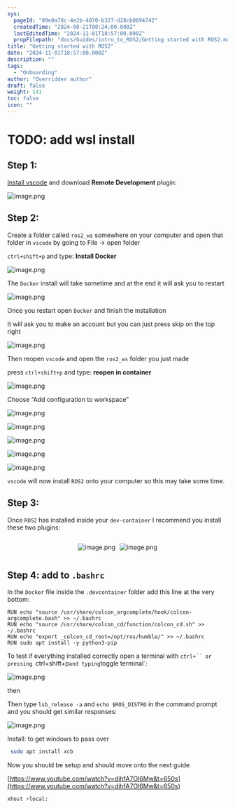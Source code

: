```yaml
---
sys:
  pageId: "89e0a78c-4e2b-4070-b327-d28cb0694742"
  createdTime: "2024-08-21T00:24:00.000Z"
  lastEditedTime: "2024-11-01T18:57:00.000Z"
  propFilepath: "docs/Guides/intro_to_ROS2/Getting started with ROS2.md"
title: "Getting started with ROS2"
date: "2024-11-01T18:57:00.000Z"
description: ""
tags:
  - "Onboarding"
author: "Overridden author"
draft: false
weight: 141
toc: false
icon: ""
---
```


# TODO: add wsl install

## Step 1:

[Install vscode](https://code.visualstudio.com/download) and download **Remote Development** plugin:

![image.png](https://prod-files-secure.s3.us-west-2.amazonaws.com/d518164a-d88e-44d1-a4ee-3adb3bd8bce0/efb52993-1881-4a40-b95e-6f020334f022/image.png?X-Amz-Algorithm=AWS4-HMAC-SHA256&X-Amz-Content-Sha256=UNSIGNED-PAYLOAD&X-Amz-Credential=ASIAZI2LB466V6QOOIBY%2F20250212%2Fus-west-2%2Fs3%2Faws4_request&X-Amz-Date=20250212T190127Z&X-Amz-Expires=3600&X-Amz-Security-Token=IQoJb3JpZ2luX2VjENr%2F%2F%2F%2F%2F%2F%2F%2F%2F%2FwEaCXVzLXdlc3QtMiJIMEYCIQDTVsb4Jn8BxylTer2kYSyc8Rwi406Rs1ym7p9zJ96fUgIhAMqLegGbEDTtvsXinohTtSj%2FIVC0Ja01no1u%2Bp8VYzl%2FKogECPP%2F%2F%2F%2F%2F%2F%2F%2F%2F%2FwEQABoMNjM3NDIzMTgzODA1IgwxLtYrqrjbnIJrMsQq3AMu49c6p2DX%2BYZBrZQVjub3CU2EJPMDbTh%2FLoz1ZfApafxYM347HhISXJb5bZ0G%2BbZiBkRZNtTiPwTb%2BlYt3sKUw6ZLcgChrlSfQdrgBUcbjpMBvaDYjS8VLbMxaCbQCCfGTeJGK7pQkrMkDbkYIyLA7NCxN9MexIKJpxm6unUy3Cf4th%2By7Zz0ZV%2BXCnoPT6rSoe2%2BVygzxTjl3wa4wBByTJnf5sxVDOGI8xT9OzICnV4V0JiDe2KIWfJviYXko8XKkfZu28W19J%2BcWLolHhCY57FCxeuSpb0RKe3AN4UTr617jB%2Bvx9C%2BXj1jwy%2BU1xL2Ytac%2Fcr0P0ydDUYa3HG00P807nLI%2BUJN9GswaTxx7KF3DUKt75Ha1Whn5fkz8gGr8g9FNm8%2BwvqBrw3HWUqr748EUtArD%2BgTtwVv8WeiaOquDLhP1CIJ9S6QEgwB2LA2nFEXmiL%2F%2BRt4emma3rRPKmYQBq9ihWQeD9O9fHea8YrhmC3ocFdhAQ21ADWdO3H2hHSNSc5ZM%2F1zY6xNiS5GsR9yVB0cNRfGcU3WdCf1ICQDcBXCipGDBT3g3dSyWDYv9KGQwfpheOi%2FhrvYIIrl7v6BgCvmbcskRqQAklS6AvWv4fZHCrw6cElsLTCzxbO9BjqkAW05%2FR6p%2BQp%2B7msx0MxrJEi7aDZy7bGHOMzdeBkLCYlKpL0u6pEqr8baAcoY5%2Fn89qhTWAhzyccwtsTYJm%2BoIuIu21RXTsLl4Dr%2F7VP%2FtZjIzrO8yXyB7GQHBqwwNBJGUBlfTwrXGN15M%2BP6q%2FuDLfPPkxR0XGA9zo6sW%2FL8Ak8HE5o3gQMecDQP7S0AI%2FkRoZx16vY0YQsULXj6w9U%2F69vGdecg&X-Amz-Signature=ccceed226792dad956c1efebb6682f020bbd261e8085214e423ea8f8daff83b7&X-Amz-SignedHeaders=host&x-id=GetObject)

## Step 2:

Create a folder called `ros2_ws` somewhere on your computer and open that folder in `vscode` by going to File → open folder 

`ctrl+shift+p` and type: **Install Docker**

![image.png](https://prod-files-secure.s3.us-west-2.amazonaws.com/d518164a-d88e-44d1-a4ee-3adb3bd8bce0/2269dc0e-1cd5-47ff-bceb-c04ad9b2eab0/image.png?X-Amz-Algorithm=AWS4-HMAC-SHA256&X-Amz-Content-Sha256=UNSIGNED-PAYLOAD&X-Amz-Credential=ASIAZI2LB466V6QOOIBY%2F20250212%2Fus-west-2%2Fs3%2Faws4_request&X-Amz-Date=20250212T190127Z&X-Amz-Expires=3600&X-Amz-Security-Token=IQoJb3JpZ2luX2VjENr%2F%2F%2F%2F%2F%2F%2F%2F%2F%2FwEaCXVzLXdlc3QtMiJIMEYCIQDTVsb4Jn8BxylTer2kYSyc8Rwi406Rs1ym7p9zJ96fUgIhAMqLegGbEDTtvsXinohTtSj%2FIVC0Ja01no1u%2Bp8VYzl%2FKogECPP%2F%2F%2F%2F%2F%2F%2F%2F%2F%2FwEQABoMNjM3NDIzMTgzODA1IgwxLtYrqrjbnIJrMsQq3AMu49c6p2DX%2BYZBrZQVjub3CU2EJPMDbTh%2FLoz1ZfApafxYM347HhISXJb5bZ0G%2BbZiBkRZNtTiPwTb%2BlYt3sKUw6ZLcgChrlSfQdrgBUcbjpMBvaDYjS8VLbMxaCbQCCfGTeJGK7pQkrMkDbkYIyLA7NCxN9MexIKJpxm6unUy3Cf4th%2By7Zz0ZV%2BXCnoPT6rSoe2%2BVygzxTjl3wa4wBByTJnf5sxVDOGI8xT9OzICnV4V0JiDe2KIWfJviYXko8XKkfZu28W19J%2BcWLolHhCY57FCxeuSpb0RKe3AN4UTr617jB%2Bvx9C%2BXj1jwy%2BU1xL2Ytac%2Fcr0P0ydDUYa3HG00P807nLI%2BUJN9GswaTxx7KF3DUKt75Ha1Whn5fkz8gGr8g9FNm8%2BwvqBrw3HWUqr748EUtArD%2BgTtwVv8WeiaOquDLhP1CIJ9S6QEgwB2LA2nFEXmiL%2F%2BRt4emma3rRPKmYQBq9ihWQeD9O9fHea8YrhmC3ocFdhAQ21ADWdO3H2hHSNSc5ZM%2F1zY6xNiS5GsR9yVB0cNRfGcU3WdCf1ICQDcBXCipGDBT3g3dSyWDYv9KGQwfpheOi%2FhrvYIIrl7v6BgCvmbcskRqQAklS6AvWv4fZHCrw6cElsLTCzxbO9BjqkAW05%2FR6p%2BQp%2B7msx0MxrJEi7aDZy7bGHOMzdeBkLCYlKpL0u6pEqr8baAcoY5%2Fn89qhTWAhzyccwtsTYJm%2BoIuIu21RXTsLl4Dr%2F7VP%2FtZjIzrO8yXyB7GQHBqwwNBJGUBlfTwrXGN15M%2BP6q%2FuDLfPPkxR0XGA9zo6sW%2FL8Ak8HE5o3gQMecDQP7S0AI%2FkRoZx16vY0YQsULXj6w9U%2F69vGdecg&X-Amz-Signature=1cb70dfc5fa69b25da5cfebb7383a6bbcefc32490069e39dfb92fb0a3a34c9e5&X-Amz-SignedHeaders=host&x-id=GetObject)

The `Docker` install will take sometime and at the end it will ask you to restart

![image.png](https://prod-files-secure.s3.us-west-2.amazonaws.com/d518164a-d88e-44d1-a4ee-3adb3bd8bce0/ed233f78-be33-4b1f-b89c-9c346c0e961e/image.png?X-Amz-Algorithm=AWS4-HMAC-SHA256&X-Amz-Content-Sha256=UNSIGNED-PAYLOAD&X-Amz-Credential=ASIAZI2LB466V6QOOIBY%2F20250212%2Fus-west-2%2Fs3%2Faws4_request&X-Amz-Date=20250212T190127Z&X-Amz-Expires=3600&X-Amz-Security-Token=IQoJb3JpZ2luX2VjENr%2F%2F%2F%2F%2F%2F%2F%2F%2F%2FwEaCXVzLXdlc3QtMiJIMEYCIQDTVsb4Jn8BxylTer2kYSyc8Rwi406Rs1ym7p9zJ96fUgIhAMqLegGbEDTtvsXinohTtSj%2FIVC0Ja01no1u%2Bp8VYzl%2FKogECPP%2F%2F%2F%2F%2F%2F%2F%2F%2F%2FwEQABoMNjM3NDIzMTgzODA1IgwxLtYrqrjbnIJrMsQq3AMu49c6p2DX%2BYZBrZQVjub3CU2EJPMDbTh%2FLoz1ZfApafxYM347HhISXJb5bZ0G%2BbZiBkRZNtTiPwTb%2BlYt3sKUw6ZLcgChrlSfQdrgBUcbjpMBvaDYjS8VLbMxaCbQCCfGTeJGK7pQkrMkDbkYIyLA7NCxN9MexIKJpxm6unUy3Cf4th%2By7Zz0ZV%2BXCnoPT6rSoe2%2BVygzxTjl3wa4wBByTJnf5sxVDOGI8xT9OzICnV4V0JiDe2KIWfJviYXko8XKkfZu28W19J%2BcWLolHhCY57FCxeuSpb0RKe3AN4UTr617jB%2Bvx9C%2BXj1jwy%2BU1xL2Ytac%2Fcr0P0ydDUYa3HG00P807nLI%2BUJN9GswaTxx7KF3DUKt75Ha1Whn5fkz8gGr8g9FNm8%2BwvqBrw3HWUqr748EUtArD%2BgTtwVv8WeiaOquDLhP1CIJ9S6QEgwB2LA2nFEXmiL%2F%2BRt4emma3rRPKmYQBq9ihWQeD9O9fHea8YrhmC3ocFdhAQ21ADWdO3H2hHSNSc5ZM%2F1zY6xNiS5GsR9yVB0cNRfGcU3WdCf1ICQDcBXCipGDBT3g3dSyWDYv9KGQwfpheOi%2FhrvYIIrl7v6BgCvmbcskRqQAklS6AvWv4fZHCrw6cElsLTCzxbO9BjqkAW05%2FR6p%2BQp%2B7msx0MxrJEi7aDZy7bGHOMzdeBkLCYlKpL0u6pEqr8baAcoY5%2Fn89qhTWAhzyccwtsTYJm%2BoIuIu21RXTsLl4Dr%2F7VP%2FtZjIzrO8yXyB7GQHBqwwNBJGUBlfTwrXGN15M%2BP6q%2FuDLfPPkxR0XGA9zo6sW%2FL8Ak8HE5o3gQMecDQP7S0AI%2FkRoZx16vY0YQsULXj6w9U%2F69vGdecg&X-Amz-Signature=d123dc2d6af6019c4a58ca203adf5ea545a3f1cc714350bc0a4bb9f24f6d3a68&X-Amz-SignedHeaders=host&x-id=GetObject)

Once you restart open `Docker` and finish the installation

It will ask you to make an account but you can just press skip on the top right

![image.png](https://prod-files-secure.s3.us-west-2.amazonaws.com/d518164a-d88e-44d1-a4ee-3adb3bd8bce0/21010ad9-1659-4fd9-9f59-9932a09b2a3d/image.png?X-Amz-Algorithm=AWS4-HMAC-SHA256&X-Amz-Content-Sha256=UNSIGNED-PAYLOAD&X-Amz-Credential=ASIAZI2LB466V6QOOIBY%2F20250212%2Fus-west-2%2Fs3%2Faws4_request&X-Amz-Date=20250212T190127Z&X-Amz-Expires=3600&X-Amz-Security-Token=IQoJb3JpZ2luX2VjENr%2F%2F%2F%2F%2F%2F%2F%2F%2F%2FwEaCXVzLXdlc3QtMiJIMEYCIQDTVsb4Jn8BxylTer2kYSyc8Rwi406Rs1ym7p9zJ96fUgIhAMqLegGbEDTtvsXinohTtSj%2FIVC0Ja01no1u%2Bp8VYzl%2FKogECPP%2F%2F%2F%2F%2F%2F%2F%2F%2F%2FwEQABoMNjM3NDIzMTgzODA1IgwxLtYrqrjbnIJrMsQq3AMu49c6p2DX%2BYZBrZQVjub3CU2EJPMDbTh%2FLoz1ZfApafxYM347HhISXJb5bZ0G%2BbZiBkRZNtTiPwTb%2BlYt3sKUw6ZLcgChrlSfQdrgBUcbjpMBvaDYjS8VLbMxaCbQCCfGTeJGK7pQkrMkDbkYIyLA7NCxN9MexIKJpxm6unUy3Cf4th%2By7Zz0ZV%2BXCnoPT6rSoe2%2BVygzxTjl3wa4wBByTJnf5sxVDOGI8xT9OzICnV4V0JiDe2KIWfJviYXko8XKkfZu28W19J%2BcWLolHhCY57FCxeuSpb0RKe3AN4UTr617jB%2Bvx9C%2BXj1jwy%2BU1xL2Ytac%2Fcr0P0ydDUYa3HG00P807nLI%2BUJN9GswaTxx7KF3DUKt75Ha1Whn5fkz8gGr8g9FNm8%2BwvqBrw3HWUqr748EUtArD%2BgTtwVv8WeiaOquDLhP1CIJ9S6QEgwB2LA2nFEXmiL%2F%2BRt4emma3rRPKmYQBq9ihWQeD9O9fHea8YrhmC3ocFdhAQ21ADWdO3H2hHSNSc5ZM%2F1zY6xNiS5GsR9yVB0cNRfGcU3WdCf1ICQDcBXCipGDBT3g3dSyWDYv9KGQwfpheOi%2FhrvYIIrl7v6BgCvmbcskRqQAklS6AvWv4fZHCrw6cElsLTCzxbO9BjqkAW05%2FR6p%2BQp%2B7msx0MxrJEi7aDZy7bGHOMzdeBkLCYlKpL0u6pEqr8baAcoY5%2Fn89qhTWAhzyccwtsTYJm%2BoIuIu21RXTsLl4Dr%2F7VP%2FtZjIzrO8yXyB7GQHBqwwNBJGUBlfTwrXGN15M%2BP6q%2FuDLfPPkxR0XGA9zo6sW%2FL8Ak8HE5o3gQMecDQP7S0AI%2FkRoZx16vY0YQsULXj6w9U%2F69vGdecg&X-Amz-Signature=21a5a58c6d4d453c06ce53c1c9f07c90200e2fedac608b83d0c251aa1585f34f&X-Amz-SignedHeaders=host&x-id=GetObject)

Then reopen `vscode` and open the `ros2_ws` folder you just made

press `ctrl+shift+p` and type: **reopen in container**

![image.png](https://prod-files-secure.s3.us-west-2.amazonaws.com/d518164a-d88e-44d1-a4ee-3adb3bd8bce0/4e93b8c2-41ad-488c-8095-c74205196118/image.png?X-Amz-Algorithm=AWS4-HMAC-SHA256&X-Amz-Content-Sha256=UNSIGNED-PAYLOAD&X-Amz-Credential=ASIAZI2LB466V6QOOIBY%2F20250212%2Fus-west-2%2Fs3%2Faws4_request&X-Amz-Date=20250212T190127Z&X-Amz-Expires=3600&X-Amz-Security-Token=IQoJb3JpZ2luX2VjENr%2F%2F%2F%2F%2F%2F%2F%2F%2F%2FwEaCXVzLXdlc3QtMiJIMEYCIQDTVsb4Jn8BxylTer2kYSyc8Rwi406Rs1ym7p9zJ96fUgIhAMqLegGbEDTtvsXinohTtSj%2FIVC0Ja01no1u%2Bp8VYzl%2FKogECPP%2F%2F%2F%2F%2F%2F%2F%2F%2F%2FwEQABoMNjM3NDIzMTgzODA1IgwxLtYrqrjbnIJrMsQq3AMu49c6p2DX%2BYZBrZQVjub3CU2EJPMDbTh%2FLoz1ZfApafxYM347HhISXJb5bZ0G%2BbZiBkRZNtTiPwTb%2BlYt3sKUw6ZLcgChrlSfQdrgBUcbjpMBvaDYjS8VLbMxaCbQCCfGTeJGK7pQkrMkDbkYIyLA7NCxN9MexIKJpxm6unUy3Cf4th%2By7Zz0ZV%2BXCnoPT6rSoe2%2BVygzxTjl3wa4wBByTJnf5sxVDOGI8xT9OzICnV4V0JiDe2KIWfJviYXko8XKkfZu28W19J%2BcWLolHhCY57FCxeuSpb0RKe3AN4UTr617jB%2Bvx9C%2BXj1jwy%2BU1xL2Ytac%2Fcr0P0ydDUYa3HG00P807nLI%2BUJN9GswaTxx7KF3DUKt75Ha1Whn5fkz8gGr8g9FNm8%2BwvqBrw3HWUqr748EUtArD%2BgTtwVv8WeiaOquDLhP1CIJ9S6QEgwB2LA2nFEXmiL%2F%2BRt4emma3rRPKmYQBq9ihWQeD9O9fHea8YrhmC3ocFdhAQ21ADWdO3H2hHSNSc5ZM%2F1zY6xNiS5GsR9yVB0cNRfGcU3WdCf1ICQDcBXCipGDBT3g3dSyWDYv9KGQwfpheOi%2FhrvYIIrl7v6BgCvmbcskRqQAklS6AvWv4fZHCrw6cElsLTCzxbO9BjqkAW05%2FR6p%2BQp%2B7msx0MxrJEi7aDZy7bGHOMzdeBkLCYlKpL0u6pEqr8baAcoY5%2Fn89qhTWAhzyccwtsTYJm%2BoIuIu21RXTsLl4Dr%2F7VP%2FtZjIzrO8yXyB7GQHBqwwNBJGUBlfTwrXGN15M%2BP6q%2FuDLfPPkxR0XGA9zo6sW%2FL8Ak8HE5o3gQMecDQP7S0AI%2FkRoZx16vY0YQsULXj6w9U%2F69vGdecg&X-Amz-Signature=36b046a2d3229e72028bb028da8af9407ca8ee56b4f0db9f638483a147463235&X-Amz-SignedHeaders=host&x-id=GetObject)

Choose “Add configuration to workspace”

![image.png](https://prod-files-secure.s3.us-west-2.amazonaws.com/d518164a-d88e-44d1-a4ee-3adb3bd8bce0/9560b282-5060-4989-ba37-97e7b2c22476/image.png?X-Amz-Algorithm=AWS4-HMAC-SHA256&X-Amz-Content-Sha256=UNSIGNED-PAYLOAD&X-Amz-Credential=ASIAZI2LB466V6QOOIBY%2F20250212%2Fus-west-2%2Fs3%2Faws4_request&X-Amz-Date=20250212T190127Z&X-Amz-Expires=3600&X-Amz-Security-Token=IQoJb3JpZ2luX2VjENr%2F%2F%2F%2F%2F%2F%2F%2F%2F%2FwEaCXVzLXdlc3QtMiJIMEYCIQDTVsb4Jn8BxylTer2kYSyc8Rwi406Rs1ym7p9zJ96fUgIhAMqLegGbEDTtvsXinohTtSj%2FIVC0Ja01no1u%2Bp8VYzl%2FKogECPP%2F%2F%2F%2F%2F%2F%2F%2F%2F%2FwEQABoMNjM3NDIzMTgzODA1IgwxLtYrqrjbnIJrMsQq3AMu49c6p2DX%2BYZBrZQVjub3CU2EJPMDbTh%2FLoz1ZfApafxYM347HhISXJb5bZ0G%2BbZiBkRZNtTiPwTb%2BlYt3sKUw6ZLcgChrlSfQdrgBUcbjpMBvaDYjS8VLbMxaCbQCCfGTeJGK7pQkrMkDbkYIyLA7NCxN9MexIKJpxm6unUy3Cf4th%2By7Zz0ZV%2BXCnoPT6rSoe2%2BVygzxTjl3wa4wBByTJnf5sxVDOGI8xT9OzICnV4V0JiDe2KIWfJviYXko8XKkfZu28W19J%2BcWLolHhCY57FCxeuSpb0RKe3AN4UTr617jB%2Bvx9C%2BXj1jwy%2BU1xL2Ytac%2Fcr0P0ydDUYa3HG00P807nLI%2BUJN9GswaTxx7KF3DUKt75Ha1Whn5fkz8gGr8g9FNm8%2BwvqBrw3HWUqr748EUtArD%2BgTtwVv8WeiaOquDLhP1CIJ9S6QEgwB2LA2nFEXmiL%2F%2BRt4emma3rRPKmYQBq9ihWQeD9O9fHea8YrhmC3ocFdhAQ21ADWdO3H2hHSNSc5ZM%2F1zY6xNiS5GsR9yVB0cNRfGcU3WdCf1ICQDcBXCipGDBT3g3dSyWDYv9KGQwfpheOi%2FhrvYIIrl7v6BgCvmbcskRqQAklS6AvWv4fZHCrw6cElsLTCzxbO9BjqkAW05%2FR6p%2BQp%2B7msx0MxrJEi7aDZy7bGHOMzdeBkLCYlKpL0u6pEqr8baAcoY5%2Fn89qhTWAhzyccwtsTYJm%2BoIuIu21RXTsLl4Dr%2F7VP%2FtZjIzrO8yXyB7GQHBqwwNBJGUBlfTwrXGN15M%2BP6q%2FuDLfPPkxR0XGA9zo6sW%2FL8Ak8HE5o3gQMecDQP7S0AI%2FkRoZx16vY0YQsULXj6w9U%2F69vGdecg&X-Amz-Signature=ef183f702b41dcaba8e3b6ce0cdc4479c9d2a59656e99c209036e13d06aba24c&X-Amz-SignedHeaders=host&x-id=GetObject)

![image.png](https://prod-files-secure.s3.us-west-2.amazonaws.com/d518164a-d88e-44d1-a4ee-3adb3bd8bce0/2ee63f81-886b-48e8-a553-dc6e5eac99e4/image.png?X-Amz-Algorithm=AWS4-HMAC-SHA256&X-Amz-Content-Sha256=UNSIGNED-PAYLOAD&X-Amz-Credential=ASIAZI2LB466V6QOOIBY%2F20250212%2Fus-west-2%2Fs3%2Faws4_request&X-Amz-Date=20250212T190127Z&X-Amz-Expires=3600&X-Amz-Security-Token=IQoJb3JpZ2luX2VjENr%2F%2F%2F%2F%2F%2F%2F%2F%2F%2FwEaCXVzLXdlc3QtMiJIMEYCIQDTVsb4Jn8BxylTer2kYSyc8Rwi406Rs1ym7p9zJ96fUgIhAMqLegGbEDTtvsXinohTtSj%2FIVC0Ja01no1u%2Bp8VYzl%2FKogECPP%2F%2F%2F%2F%2F%2F%2F%2F%2F%2FwEQABoMNjM3NDIzMTgzODA1IgwxLtYrqrjbnIJrMsQq3AMu49c6p2DX%2BYZBrZQVjub3CU2EJPMDbTh%2FLoz1ZfApafxYM347HhISXJb5bZ0G%2BbZiBkRZNtTiPwTb%2BlYt3sKUw6ZLcgChrlSfQdrgBUcbjpMBvaDYjS8VLbMxaCbQCCfGTeJGK7pQkrMkDbkYIyLA7NCxN9MexIKJpxm6unUy3Cf4th%2By7Zz0ZV%2BXCnoPT6rSoe2%2BVygzxTjl3wa4wBByTJnf5sxVDOGI8xT9OzICnV4V0JiDe2KIWfJviYXko8XKkfZu28W19J%2BcWLolHhCY57FCxeuSpb0RKe3AN4UTr617jB%2Bvx9C%2BXj1jwy%2BU1xL2Ytac%2Fcr0P0ydDUYa3HG00P807nLI%2BUJN9GswaTxx7KF3DUKt75Ha1Whn5fkz8gGr8g9FNm8%2BwvqBrw3HWUqr748EUtArD%2BgTtwVv8WeiaOquDLhP1CIJ9S6QEgwB2LA2nFEXmiL%2F%2BRt4emma3rRPKmYQBq9ihWQeD9O9fHea8YrhmC3ocFdhAQ21ADWdO3H2hHSNSc5ZM%2F1zY6xNiS5GsR9yVB0cNRfGcU3WdCf1ICQDcBXCipGDBT3g3dSyWDYv9KGQwfpheOi%2FhrvYIIrl7v6BgCvmbcskRqQAklS6AvWv4fZHCrw6cElsLTCzxbO9BjqkAW05%2FR6p%2BQp%2B7msx0MxrJEi7aDZy7bGHOMzdeBkLCYlKpL0u6pEqr8baAcoY5%2Fn89qhTWAhzyccwtsTYJm%2BoIuIu21RXTsLl4Dr%2F7VP%2FtZjIzrO8yXyB7GQHBqwwNBJGUBlfTwrXGN15M%2BP6q%2FuDLfPPkxR0XGA9zo6sW%2FL8Ak8HE5o3gQMecDQP7S0AI%2FkRoZx16vY0YQsULXj6w9U%2F69vGdecg&X-Amz-Signature=27be83c85faedc57ac7a6c9cd4a804868122913e4e5ad92f7eb0b19b73b248d9&X-Amz-SignedHeaders=host&x-id=GetObject)

![image.png](https://prod-files-secure.s3.us-west-2.amazonaws.com/d518164a-d88e-44d1-a4ee-3adb3bd8bce0/ae1580b2-b048-407e-aed9-b584224a7a04/image.png?X-Amz-Algorithm=AWS4-HMAC-SHA256&X-Amz-Content-Sha256=UNSIGNED-PAYLOAD&X-Amz-Credential=ASIAZI2LB466V6QOOIBY%2F20250212%2Fus-west-2%2Fs3%2Faws4_request&X-Amz-Date=20250212T190127Z&X-Amz-Expires=3600&X-Amz-Security-Token=IQoJb3JpZ2luX2VjENr%2F%2F%2F%2F%2F%2F%2F%2F%2F%2FwEaCXVzLXdlc3QtMiJIMEYCIQDTVsb4Jn8BxylTer2kYSyc8Rwi406Rs1ym7p9zJ96fUgIhAMqLegGbEDTtvsXinohTtSj%2FIVC0Ja01no1u%2Bp8VYzl%2FKogECPP%2F%2F%2F%2F%2F%2F%2F%2F%2F%2FwEQABoMNjM3NDIzMTgzODA1IgwxLtYrqrjbnIJrMsQq3AMu49c6p2DX%2BYZBrZQVjub3CU2EJPMDbTh%2FLoz1ZfApafxYM347HhISXJb5bZ0G%2BbZiBkRZNtTiPwTb%2BlYt3sKUw6ZLcgChrlSfQdrgBUcbjpMBvaDYjS8VLbMxaCbQCCfGTeJGK7pQkrMkDbkYIyLA7NCxN9MexIKJpxm6unUy3Cf4th%2By7Zz0ZV%2BXCnoPT6rSoe2%2BVygzxTjl3wa4wBByTJnf5sxVDOGI8xT9OzICnV4V0JiDe2KIWfJviYXko8XKkfZu28W19J%2BcWLolHhCY57FCxeuSpb0RKe3AN4UTr617jB%2Bvx9C%2BXj1jwy%2BU1xL2Ytac%2Fcr0P0ydDUYa3HG00P807nLI%2BUJN9GswaTxx7KF3DUKt75Ha1Whn5fkz8gGr8g9FNm8%2BwvqBrw3HWUqr748EUtArD%2BgTtwVv8WeiaOquDLhP1CIJ9S6QEgwB2LA2nFEXmiL%2F%2BRt4emma3rRPKmYQBq9ihWQeD9O9fHea8YrhmC3ocFdhAQ21ADWdO3H2hHSNSc5ZM%2F1zY6xNiS5GsR9yVB0cNRfGcU3WdCf1ICQDcBXCipGDBT3g3dSyWDYv9KGQwfpheOi%2FhrvYIIrl7v6BgCvmbcskRqQAklS6AvWv4fZHCrw6cElsLTCzxbO9BjqkAW05%2FR6p%2BQp%2B7msx0MxrJEi7aDZy7bGHOMzdeBkLCYlKpL0u6pEqr8baAcoY5%2Fn89qhTWAhzyccwtsTYJm%2BoIuIu21RXTsLl4Dr%2F7VP%2FtZjIzrO8yXyB7GQHBqwwNBJGUBlfTwrXGN15M%2BP6q%2FuDLfPPkxR0XGA9zo6sW%2FL8Ak8HE5o3gQMecDQP7S0AI%2FkRoZx16vY0YQsULXj6w9U%2F69vGdecg&X-Amz-Signature=e3d9d61f85155c2f98a1bd29c7757ce9404ab26eb5ebb2c2787672d60ec86852&X-Amz-SignedHeaders=host&x-id=GetObject)

![image.png](https://prod-files-secure.s3.us-west-2.amazonaws.com/d518164a-d88e-44d1-a4ee-3adb3bd8bce0/53255b28-f75e-430f-b9e3-c0ac8577e42b/image.png?X-Amz-Algorithm=AWS4-HMAC-SHA256&X-Amz-Content-Sha256=UNSIGNED-PAYLOAD&X-Amz-Credential=ASIAZI2LB466V6QOOIBY%2F20250212%2Fus-west-2%2Fs3%2Faws4_request&X-Amz-Date=20250212T190127Z&X-Amz-Expires=3600&X-Amz-Security-Token=IQoJb3JpZ2luX2VjENr%2F%2F%2F%2F%2F%2F%2F%2F%2F%2FwEaCXVzLXdlc3QtMiJIMEYCIQDTVsb4Jn8BxylTer2kYSyc8Rwi406Rs1ym7p9zJ96fUgIhAMqLegGbEDTtvsXinohTtSj%2FIVC0Ja01no1u%2Bp8VYzl%2FKogECPP%2F%2F%2F%2F%2F%2F%2F%2F%2F%2FwEQABoMNjM3NDIzMTgzODA1IgwxLtYrqrjbnIJrMsQq3AMu49c6p2DX%2BYZBrZQVjub3CU2EJPMDbTh%2FLoz1ZfApafxYM347HhISXJb5bZ0G%2BbZiBkRZNtTiPwTb%2BlYt3sKUw6ZLcgChrlSfQdrgBUcbjpMBvaDYjS8VLbMxaCbQCCfGTeJGK7pQkrMkDbkYIyLA7NCxN9MexIKJpxm6unUy3Cf4th%2By7Zz0ZV%2BXCnoPT6rSoe2%2BVygzxTjl3wa4wBByTJnf5sxVDOGI8xT9OzICnV4V0JiDe2KIWfJviYXko8XKkfZu28W19J%2BcWLolHhCY57FCxeuSpb0RKe3AN4UTr617jB%2Bvx9C%2BXj1jwy%2BU1xL2Ytac%2Fcr0P0ydDUYa3HG00P807nLI%2BUJN9GswaTxx7KF3DUKt75Ha1Whn5fkz8gGr8g9FNm8%2BwvqBrw3HWUqr748EUtArD%2BgTtwVv8WeiaOquDLhP1CIJ9S6QEgwB2LA2nFEXmiL%2F%2BRt4emma3rRPKmYQBq9ihWQeD9O9fHea8YrhmC3ocFdhAQ21ADWdO3H2hHSNSc5ZM%2F1zY6xNiS5GsR9yVB0cNRfGcU3WdCf1ICQDcBXCipGDBT3g3dSyWDYv9KGQwfpheOi%2FhrvYIIrl7v6BgCvmbcskRqQAklS6AvWv4fZHCrw6cElsLTCzxbO9BjqkAW05%2FR6p%2BQp%2B7msx0MxrJEi7aDZy7bGHOMzdeBkLCYlKpL0u6pEqr8baAcoY5%2Fn89qhTWAhzyccwtsTYJm%2BoIuIu21RXTsLl4Dr%2F7VP%2FtZjIzrO8yXyB7GQHBqwwNBJGUBlfTwrXGN15M%2BP6q%2FuDLfPPkxR0XGA9zo6sW%2FL8Ak8HE5o3gQMecDQP7S0AI%2FkRoZx16vY0YQsULXj6w9U%2F69vGdecg&X-Amz-Signature=585e9192522b7e70e4c52f9ecac31ba91ab1f27dda6675254fb3c87142566a9d&X-Amz-SignedHeaders=host&x-id=GetObject)

![image.png](https://prod-files-secure.s3.us-west-2.amazonaws.com/d518164a-d88e-44d1-a4ee-3adb3bd8bce0/7c562767-5af9-4ffb-97d1-327bcdf4ee00/image.png?X-Amz-Algorithm=AWS4-HMAC-SHA256&X-Amz-Content-Sha256=UNSIGNED-PAYLOAD&X-Amz-Credential=ASIAZI2LB466V6QOOIBY%2F20250212%2Fus-west-2%2Fs3%2Faws4_request&X-Amz-Date=20250212T190127Z&X-Amz-Expires=3600&X-Amz-Security-Token=IQoJb3JpZ2luX2VjENr%2F%2F%2F%2F%2F%2F%2F%2F%2F%2FwEaCXVzLXdlc3QtMiJIMEYCIQDTVsb4Jn8BxylTer2kYSyc8Rwi406Rs1ym7p9zJ96fUgIhAMqLegGbEDTtvsXinohTtSj%2FIVC0Ja01no1u%2Bp8VYzl%2FKogECPP%2F%2F%2F%2F%2F%2F%2F%2F%2F%2FwEQABoMNjM3NDIzMTgzODA1IgwxLtYrqrjbnIJrMsQq3AMu49c6p2DX%2BYZBrZQVjub3CU2EJPMDbTh%2FLoz1ZfApafxYM347HhISXJb5bZ0G%2BbZiBkRZNtTiPwTb%2BlYt3sKUw6ZLcgChrlSfQdrgBUcbjpMBvaDYjS8VLbMxaCbQCCfGTeJGK7pQkrMkDbkYIyLA7NCxN9MexIKJpxm6unUy3Cf4th%2By7Zz0ZV%2BXCnoPT6rSoe2%2BVygzxTjl3wa4wBByTJnf5sxVDOGI8xT9OzICnV4V0JiDe2KIWfJviYXko8XKkfZu28W19J%2BcWLolHhCY57FCxeuSpb0RKe3AN4UTr617jB%2Bvx9C%2BXj1jwy%2BU1xL2Ytac%2Fcr0P0ydDUYa3HG00P807nLI%2BUJN9GswaTxx7KF3DUKt75Ha1Whn5fkz8gGr8g9FNm8%2BwvqBrw3HWUqr748EUtArD%2BgTtwVv8WeiaOquDLhP1CIJ9S6QEgwB2LA2nFEXmiL%2F%2BRt4emma3rRPKmYQBq9ihWQeD9O9fHea8YrhmC3ocFdhAQ21ADWdO3H2hHSNSc5ZM%2F1zY6xNiS5GsR9yVB0cNRfGcU3WdCf1ICQDcBXCipGDBT3g3dSyWDYv9KGQwfpheOi%2FhrvYIIrl7v6BgCvmbcskRqQAklS6AvWv4fZHCrw6cElsLTCzxbO9BjqkAW05%2FR6p%2BQp%2B7msx0MxrJEi7aDZy7bGHOMzdeBkLCYlKpL0u6pEqr8baAcoY5%2Fn89qhTWAhzyccwtsTYJm%2BoIuIu21RXTsLl4Dr%2F7VP%2FtZjIzrO8yXyB7GQHBqwwNBJGUBlfTwrXGN15M%2BP6q%2FuDLfPPkxR0XGA9zo6sW%2FL8Ak8HE5o3gQMecDQP7S0AI%2FkRoZx16vY0YQsULXj6w9U%2F69vGdecg&X-Amz-Signature=21ffabadf6ab7a9c661a3732986b6013d6e90ec61b538cabf90775a8f2cc710b&X-Amz-SignedHeaders=host&x-id=GetObject)

`vscode` will now install `ROS2` onto your computer so this may take some time.

## Step 3:

Once `ROS2` has installed inside your `dev-container` I recommend you install these two plugins:

<div style="display: flex;flex-direction: row; column-gap:10px; max-width: 630px;justify-content: center;">
<div>

![image.png](https://prod-files-secure.s3.us-west-2.amazonaws.com/d518164a-d88e-44d1-a4ee-3adb3bd8bce0/3fc3d550-5a54-4ba1-ba6b-faa01cdb7369/image.png?X-Amz-Algorithm=AWS4-HMAC-SHA256&X-Amz-Content-Sha256=UNSIGNED-PAYLOAD&X-Amz-Credential=ASIAZI2LB466UBACHTDS%2F20250212%2Fus-west-2%2Fs3%2Faws4_request&X-Amz-Date=20250212T190129Z&X-Amz-Expires=3600&X-Amz-Security-Token=IQoJb3JpZ2luX2VjENv%2F%2F%2F%2F%2F%2F%2F%2F%2F%2FwEaCXVzLXdlc3QtMiJGMEQCIAmi%2BwgWavvvxRYExElPglV7FJQehcn7UINGiJ7YTZKbAiBfr1AixLQJ32w9PyF5Q3NxwgOq8FXx4mbk%2BSroc1mewCqIBAjz%2F%2F%2F%2F%2F%2F%2F%2F%2F%2F8BEAAaDDYzNzQyMzE4MzgwNSIMw8g55AiYbJvxtNKBKtwD8vqzPE0ZrdOVZKI2swOSlwzA4OAvPXFjpg2eKni8gfHUhuLI2eH%2Fyu64%2BKW4eoxZK6RodBvUbKhCUQMSIeliz6ZHyZtwEEbcXV2OQ%2FY5gHVNxis%2FOa7tQFF3m%2BS7GnSFAty8ecaO%2Fx68Ygaw9lZSyB%2Be6ZqgAmTBZ6FD3IYWDfW64jVFwThWgK2bKD%2BnTx8Pkt%2FlLi5gDqlOKYWE1xVLCfWANHlxIEcGVs6FjvzGNVzC5%2BS8foLhVsaHLn8Q5l9BL4WjP4uQh0fXmmpwykIZpBW799qm3xaaThL7ecMq8BXRKyPsO8GmjLwt1WpaUeWVnpzZxJg64QE8Efg6iELgLIL06W981HSlwts7uIiRS8Km%2B5FDIGXazj%2FTaVFDm4k4Cy0xIkdvM0EK8HLgGiSH5sprWvhmL81RDd13yJitASg%2FLOS4zTPZlvq%2BtpZagM45LZpnIAJ8leQcgI3uPEEkSYB3fuPrHJZ9C4tvJSMu3BM3%2FkdhKyi6PI%2FykNJZ6tT%2BMhQ9Dk09uLmw7GKOU4LQp7Fc4c6KlglGAFDgdoqz5VKPLsc%2FuqgwW0x256nV5EMTgJUc%2FHPD9fB2N7dtXlJ45fet0TTKJKDcCU0nRWUTUNH%2BEgR9J4lJ0T9%2BcJIwmcyzvQY6pgEIfWoZ%2Fyla7gY1Xxx8nWhOINlOmqNTIPNijlKBaqi7m5qMN41pPmbSAkMPnrFeL3beBLHh3DZbIGmib9lR9cBtUvmI1%2FWkmVkqxl2m9TevlH63a9tXu8yG5BeGQOVcQUQ%2B5wmEbEzNV05AawX415oTgKnKWyshQerVr2xz92rpwN%2FyIIVJzoW2234D1OSx5YR6O%2BVpRL%2FABIrN%2B7yO5ecSLuQAsqIW&X-Amz-Signature=6d687a7c21bb9ae129928f5d489058c34c0d21745419dbeaca4750f68a134794&X-Amz-SignedHeaders=host&x-id=GetObject)

</div>
<div>

![image.png](https://prod-files-secure.s3.us-west-2.amazonaws.com/d518164a-d88e-44d1-a4ee-3adb3bd8bce0/d994cc66-13c2-4093-a5a3-f84cf4601a82/image.png?X-Amz-Algorithm=AWS4-HMAC-SHA256&X-Amz-Content-Sha256=UNSIGNED-PAYLOAD&X-Amz-Credential=ASIAZI2LB46642K6ZVRA%2F20250212%2Fus-west-2%2Fs3%2Faws4_request&X-Amz-Date=20250212T190130Z&X-Amz-Expires=3600&X-Amz-Security-Token=IQoJb3JpZ2luX2VjENr%2F%2F%2F%2F%2F%2F%2F%2F%2F%2FwEaCXVzLXdlc3QtMiJHMEUCIQDjlTdKlioRGihilHqbk8sMa7I%2BnxtgF%2BekrXYuEEIhzwIgC1lEco8txdS%2FzTq8fcDSb1VFwN4HaYhxxThLl8adcmQqiAQI8%2F%2F%2F%2F%2F%2F%2F%2F%2F%2F%2FARAAGgw2Mzc0MjMxODM4MDUiDLFZOH%2BYZT4zbfTIKCrcA4L9yvSfLM80TEQJ5VaYU2CodKmlkxFLrS3xUWccOMVtl8w2192R5IbObFnihcwHMWbn9Zb%2BRQpemfZq0V6p3RwTB%2FHL8iVrtvmUXLua8LeDu7NT%2Faa2LjpYLoJu9X1JNJSX%2BmN4oP8NeVx5fezln6cPIJUvfDVroWJ3NLUksi%2FYkrTP%2BzGYoY3bxj05qmavnuykY5soh8VNR%2B2k2yZcI%2FiKj8%2B5QJUC2Gj3kdPpHwbK267BS%2FYQzUDGHeIRviu6DyFvaTWlmDSybN9s33kCSsgs%2F%2FMDx6IQ9ylUDKSsh36VSAx6crK3uv7A4PI%2BoWajshDwNXY1MxOqNAsiT3OV%2F%2FJxLf1QHwY5Lu058fqmXvP6DyB1999BbXL4CtvxgIc5NCFJeMX00%2B2kVAGf8gHkwiFPo8592hDVxRqL9zD93WMq%2B5%2FBh7ABqOMnd65XHdH8uS4nrK0MCnQo%2Fk9LNjd4Aozr%2F8IzqG9dMjSkHQs0d78Hhtq3f310klm7dq8eDtCqJ5cYQfWzLoji4qmzvqPqFlJiYxe2D8Q7fIGSryQzX8n1Udak9U6ycf9veZUmZ5zGzx20beHR8TaOPSC6MUpcBaC6gEl%2FJPueaL9k9ljcz9s%2BJOjeGOkPFxdKcRfMMIrHs70GOqUBQFCWJ4QUldLU5wITC7n6Qyx6n5a2dAlEH4O1sAz2b5ayIaxeJcqmGsRggD8GxdscH1jDTyl3HJ%2BUlYjGURNHp8FxpbGg7XymqE%2BGffNSBLGILijUYeVfihzr6fUamjQaBOw0WQVFlp0tegCQov0z%2Bd%2FYLmNeGd%2FM8oE6imyTKGHkB0xP6H1zbzD2D6Ahs5EBw%2BR9WcapYWRntV2TyfoD8ax9zNR2&X-Amz-Signature=9bcf524c64b6740963459ff5aab77acdfa77b33b1a5189f2408e526801a44c5b&X-Amz-SignedHeaders=host&x-id=GetObject)

</div>
</div>

## Step 4: add to `.bashrc`

In the `Docker` file inside the `.devcontainer` folder add this line at the very bottom: 

```docker
RUN echo "source /usr/share/colcon_argcomplete/hook/colcon-argcomplete.bash" >> ~/.bashrc
RUN echo "source /usr/share/colcon_cd/function/colcon_cd.sh" >> ~/.bashrc
RUN echo "export _colcon_cd_root=/opt/ros/humble/" >> ~/.bashrc
RUN sudo apt install -y python3-pip 
```

To test if everything installed correctly open a terminal with `ctrl+`` or pressing `ctrl+shift+p` and typing `toggle terminal`:

![image.png](https://prod-files-secure.s3.us-west-2.amazonaws.com/d518164a-d88e-44d1-a4ee-3adb3bd8bce0/6a4943d8-b04e-4c02-9a58-775f3384d1a5/image.png?X-Amz-Algorithm=AWS4-HMAC-SHA256&X-Amz-Content-Sha256=UNSIGNED-PAYLOAD&X-Amz-Credential=ASIAZI2LB466V6QOOIBY%2F20250212%2Fus-west-2%2Fs3%2Faws4_request&X-Amz-Date=20250212T190127Z&X-Amz-Expires=3600&X-Amz-Security-Token=IQoJb3JpZ2luX2VjENr%2F%2F%2F%2F%2F%2F%2F%2F%2F%2FwEaCXVzLXdlc3QtMiJIMEYCIQDTVsb4Jn8BxylTer2kYSyc8Rwi406Rs1ym7p9zJ96fUgIhAMqLegGbEDTtvsXinohTtSj%2FIVC0Ja01no1u%2Bp8VYzl%2FKogECPP%2F%2F%2F%2F%2F%2F%2F%2F%2F%2FwEQABoMNjM3NDIzMTgzODA1IgwxLtYrqrjbnIJrMsQq3AMu49c6p2DX%2BYZBrZQVjub3CU2EJPMDbTh%2FLoz1ZfApafxYM347HhISXJb5bZ0G%2BbZiBkRZNtTiPwTb%2BlYt3sKUw6ZLcgChrlSfQdrgBUcbjpMBvaDYjS8VLbMxaCbQCCfGTeJGK7pQkrMkDbkYIyLA7NCxN9MexIKJpxm6unUy3Cf4th%2By7Zz0ZV%2BXCnoPT6rSoe2%2BVygzxTjl3wa4wBByTJnf5sxVDOGI8xT9OzICnV4V0JiDe2KIWfJviYXko8XKkfZu28W19J%2BcWLolHhCY57FCxeuSpb0RKe3AN4UTr617jB%2Bvx9C%2BXj1jwy%2BU1xL2Ytac%2Fcr0P0ydDUYa3HG00P807nLI%2BUJN9GswaTxx7KF3DUKt75Ha1Whn5fkz8gGr8g9FNm8%2BwvqBrw3HWUqr748EUtArD%2BgTtwVv8WeiaOquDLhP1CIJ9S6QEgwB2LA2nFEXmiL%2F%2BRt4emma3rRPKmYQBq9ihWQeD9O9fHea8YrhmC3ocFdhAQ21ADWdO3H2hHSNSc5ZM%2F1zY6xNiS5GsR9yVB0cNRfGcU3WdCf1ICQDcBXCipGDBT3g3dSyWDYv9KGQwfpheOi%2FhrvYIIrl7v6BgCvmbcskRqQAklS6AvWv4fZHCrw6cElsLTCzxbO9BjqkAW05%2FR6p%2BQp%2B7msx0MxrJEi7aDZy7bGHOMzdeBkLCYlKpL0u6pEqr8baAcoY5%2Fn89qhTWAhzyccwtsTYJm%2BoIuIu21RXTsLl4Dr%2F7VP%2FtZjIzrO8yXyB7GQHBqwwNBJGUBlfTwrXGN15M%2BP6q%2FuDLfPPkxR0XGA9zo6sW%2FL8Ak8HE5o3gQMecDQP7S0AI%2FkRoZx16vY0YQsULXj6w9U%2F69vGdecg&X-Amz-Signature=98c8375b01fb6f2efdc9a8411f73cc26889412307c06f45468697ecb9737b713&X-Amz-SignedHeaders=host&x-id=GetObject)

then 

Then type `lsb_release -a` and `echo $ROS_DISTRO` in the command prompt and you should get similar responses:

![image.png](https://prod-files-secure.s3.us-west-2.amazonaws.com/d518164a-d88e-44d1-a4ee-3adb3bd8bce0/3e635dec-a805-4e85-8b9e-d000e5b71a4e/image.png?X-Amz-Algorithm=AWS4-HMAC-SHA256&X-Amz-Content-Sha256=UNSIGNED-PAYLOAD&X-Amz-Credential=ASIAZI2LB466V6QOOIBY%2F20250212%2Fus-west-2%2Fs3%2Faws4_request&X-Amz-Date=20250212T190127Z&X-Amz-Expires=3600&X-Amz-Security-Token=IQoJb3JpZ2luX2VjENr%2F%2F%2F%2F%2F%2F%2F%2F%2F%2FwEaCXVzLXdlc3QtMiJIMEYCIQDTVsb4Jn8BxylTer2kYSyc8Rwi406Rs1ym7p9zJ96fUgIhAMqLegGbEDTtvsXinohTtSj%2FIVC0Ja01no1u%2Bp8VYzl%2FKogECPP%2F%2F%2F%2F%2F%2F%2F%2F%2F%2FwEQABoMNjM3NDIzMTgzODA1IgwxLtYrqrjbnIJrMsQq3AMu49c6p2DX%2BYZBrZQVjub3CU2EJPMDbTh%2FLoz1ZfApafxYM347HhISXJb5bZ0G%2BbZiBkRZNtTiPwTb%2BlYt3sKUw6ZLcgChrlSfQdrgBUcbjpMBvaDYjS8VLbMxaCbQCCfGTeJGK7pQkrMkDbkYIyLA7NCxN9MexIKJpxm6unUy3Cf4th%2By7Zz0ZV%2BXCnoPT6rSoe2%2BVygzxTjl3wa4wBByTJnf5sxVDOGI8xT9OzICnV4V0JiDe2KIWfJviYXko8XKkfZu28W19J%2BcWLolHhCY57FCxeuSpb0RKe3AN4UTr617jB%2Bvx9C%2BXj1jwy%2BU1xL2Ytac%2Fcr0P0ydDUYa3HG00P807nLI%2BUJN9GswaTxx7KF3DUKt75Ha1Whn5fkz8gGr8g9FNm8%2BwvqBrw3HWUqr748EUtArD%2BgTtwVv8WeiaOquDLhP1CIJ9S6QEgwB2LA2nFEXmiL%2F%2BRt4emma3rRPKmYQBq9ihWQeD9O9fHea8YrhmC3ocFdhAQ21ADWdO3H2hHSNSc5ZM%2F1zY6xNiS5GsR9yVB0cNRfGcU3WdCf1ICQDcBXCipGDBT3g3dSyWDYv9KGQwfpheOi%2FhrvYIIrl7v6BgCvmbcskRqQAklS6AvWv4fZHCrw6cElsLTCzxbO9BjqkAW05%2FR6p%2BQp%2B7msx0MxrJEi7aDZy7bGHOMzdeBkLCYlKpL0u6pEqr8baAcoY5%2Fn89qhTWAhzyccwtsTYJm%2BoIuIu21RXTsLl4Dr%2F7VP%2FtZjIzrO8yXyB7GQHBqwwNBJGUBlfTwrXGN15M%2BP6q%2FuDLfPPkxR0XGA9zo6sW%2FL8Ak8HE5o3gQMecDQP7S0AI%2FkRoZx16vY0YQsULXj6w9U%2F69vGdecg&X-Amz-Signature=10dfc114c6275bbf5d5e9b9e47c14b9e306887fcba2afd820ab362f4461190e5&X-Amz-SignedHeaders=host&x-id=GetObject)

Install:  to get windows to pass over

```bash
 sudo apt install xcb
```

Now you should be setup and should move onto the next guide 

[https://www.youtube.com/watch?v=dihfA7Ol6Mw&t=650s](https://www.youtube.com/watch?v=dihfA7Ol6Mw&t=650s)

```python
xhost +local:
```
